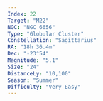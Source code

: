 ```yaml
---
Index: 22
Target: "M22"
NGC: "NGC 6656"
Type: "Globular Cluster"
Constellation: "Sagittarius"
RA: "18h 36.4m"
Dec: "-23°54"
Magnitude: "5.1"
Size: "24"
DistanceLy: "10,100"
Season: "Summer"
Difficulty: "Very Easy"
---
```

